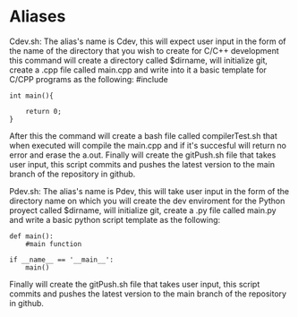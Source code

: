 # Aliases
Cdev.sh: The alias's name is Cdev, this will expect user input in the form of the name of the directory that you wish to create for C/C++ development
this command will create a directory called $dirname, will initialize git, create a .cpp file called main.cpp and write into it a basic template for 
C/CPP programs as the following:
	#include <iostream>
	
	int main(){
		
		return 0;
	}
After this the command will create a bash file called compilerTest.sh that when executed will compile the main.cpp and if it's succesful will return no error and 
erase the a.out.
Finally will create the gitPush.sh file that takes user input, this script commits and pushes the latest version to the main branch of the repository in github.


Pdev.sh: The alias's name is Pdev, this will take user input in the form of the directory name on which you will create the dev enviroment for the Python proyect
called $dirname, will initialize git, create a .py file called main.py and write a basic python script template as the following:
	
	def main():
		#main function

	if __name__ == '__main__':
		main()
Finally will create the gitPush.sh file that takes user input, this script commits and pushes the latest version to the main branch of the repository in github.

